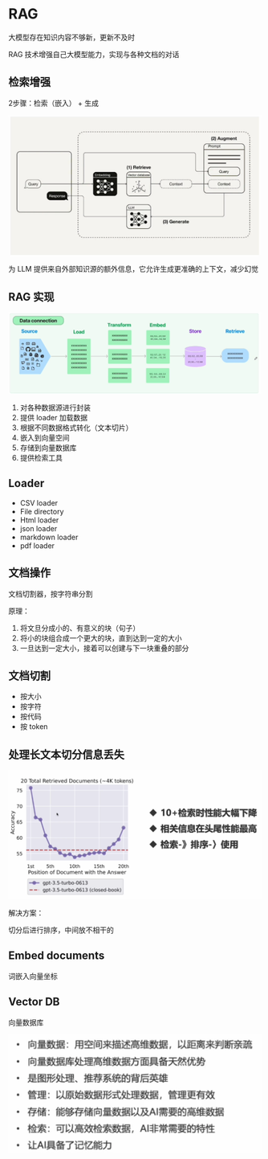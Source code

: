 # RAG 

大模型存在知识内容不够新，更新不及时

RAG 技术增强自己大模型能力，实现与各种文档的对话

## 检索增强

2步骤：检索（嵌入） + 生成

![alt text](../images/RAG-yuanli.png)

为 LLM 提供来自外部知识源的额外信息，它允许生成更准确的上下文，减少幻觉

## RAG 实现

![alt text](../images/RAG-shixian.png)

1. 对各种数据源进行封装
2. 提供 loader 加载数据
3. 根据不同数据格式转化（文本切片）
4. 嵌入到向量空间
5. 存储到向量数据库
6. 提供检索工具

## Loader

- CSV loader
- File directory
- Html loader
- json loader
- markdown loader
- pdf loader

## 文档操作

文档切割器，按字符串分割

原理：

1. 将文旦分成小的、有意义的块（句子）
2. 将小的块组合成一个更大的块，直到达到一定的大小
3. 一旦达到一定大小，接着可以创建与下一块重叠的部分

## 文档切割

- 按大小
- 按字符
- 按代码
- 按 token

## 处理长文本切分信息丢失

![alt text](../images/qifenxinxidiushi.png)

解决方案：

切分后进行排序，中间放不相干的

## Embed documents

词嵌入向量坐标


## Vector DB

向量数据库

![alt text](../images/vectordbintro.png)
